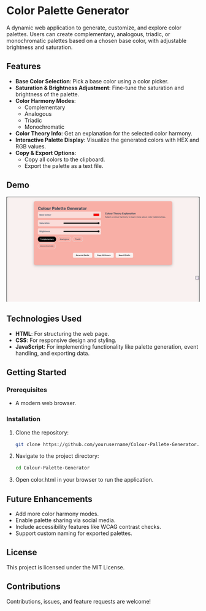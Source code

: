 # Color Palette Generator

A dynamic web application to generate, customize, and explore color palettes. Users can create complementary, analogous, triadic, or monochromatic palettes based on a chosen base color, with adjustable brightness and saturation.

## Features

- **Base Color Selection**: Pick a base color using a color picker.
- **Saturation & Brightness Adjustment**: Fine-tune the saturation and brightness of the palette.
- **Color Harmony Modes**:
  - Complementary
  - Analogous
  - Triadic
  - Monochromatic
- **Color Theory Info**: Get an explanation for the selected color harmony.
- **Interactive Palette Display**: Visualize the generated colors with HEX and RGB values.
- **Copy & Export Options**:
  - Copy all colors to the clipboard.
  - Export the palette as a text file.

## Demo

![Screenshot of Color Palette Generator](Images/PreviewPhoto.png)


## Technologies Used

- **HTML**: For structuring the web page.
- **CSS**: For responsive design and styling.
- **JavaScript**: For implementing functionality like palette generation, event handling, and exporting data.

## Getting Started

### Prerequisites
- A modern web browser.

### Installation
1. Clone the repository:
   ```bash
   git clone https://github.com/yourusername/Colour-Pallete-Generator.git
   ```
2. Navigate to the project directory:
   ```bash
   cd Colour-Palette-Generator

   ```
3. Open color.html in your browser to run the application.

## Future Enhancements
 
 - Add more color harmony modes.
 - Enable palette sharing via social media.
 - Include accessibility features like WCAG contrast checks.
 - Support custom naming for exported palettes.

## License
This project is licensed under the MIT License.

## Contributions
Contributions, issues, and feature requests are welcome!
